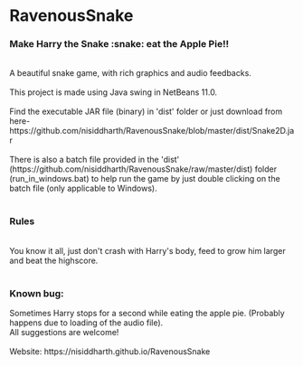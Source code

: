 # RavenousSnake
<h3>Make Harry the Snake :snake: eat the Apple Pie!!</h3>
<br>
A beautiful snake game, with rich graphics and audio feedbacks.
<br>
<br>
This project is made using Java swing in NetBeans 11.0.
<br>
<br>
Find the executable JAR file (binary) in 'dist' folder or just download from here-
<br>
https://github.com/nisiddharth/RavenousSnake/blob/master/dist/Snake2D.jar
<br>
<br>
There is also a batch file provided in the 'dist' (https://github.com/nisiddharth/RavenousSnake/raw/master/dist) folder (run_in_windows.bat) to help run the game by just double clicking on the batch file (only applicable to Windows).
<br>
<br>
<h3>Rules </h3>
<br>
You know it all, just don't crash with Harry's body, feed to grow him larger and beat the highscore.
<br>
<br>
<h3>Known bug: </h3>
Sometimes Harry stops for a second while eating the apple pie. (Probably happens due to loading of the audio file).
<br>
All suggestions are welcome!
<br>
<br>
Website: https://nisiddharth.github.io/RavenousSnake
<br>
